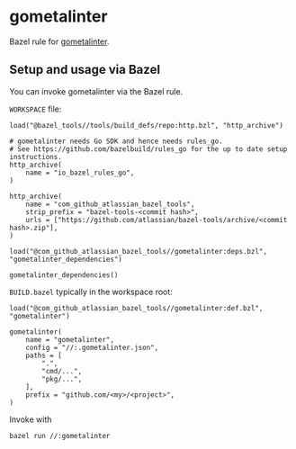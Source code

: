 # gometalinter

Bazel rule for [gometalinter](https://github.com/alecthomas/gometalinter).

## Setup and usage via Bazel

You can invoke gometalinter via the Bazel rule.

`WORKSPACE` file:
```bzl
load("@bazel_tools//tools/build_defs/repo:http.bzl", "http_archive")

# gometalinter needs Go SDK and hence needs rules_go.
# See https://github.com/bazelbuild/rules_go for the up to date setup instructions.
http_archive(
    name = "io_bazel_rules_go",
)

http_archive(
    name = "com_github_atlassian_bazel_tools",
    strip_prefix = "bazel-tools-<commit hash>",
    urls = ["https://github.com/atlassian/bazel-tools/archive/<commit hash>.zip"],
)

load("@com_github_atlassian_bazel_tools//gometalinter:deps.bzl", "gometalinter_dependencies")

gometalinter_dependencies()
```

`BUILD.bazel` typically in the workspace root:
```bzl
load("@com_github_atlassian_bazel_tools//gometalinter:def.bzl", "gometalinter")

gometalinter(
    name = "gometalinter",
    config = "//:.gometalinter.json",
    paths = [
        ".",
        "cmd/...",
        "pkg/...",
    ],
    prefix = "github.com/<my>/<project>",
)
```
Invoke with
```bash
bazel run //:gometalinter
```

